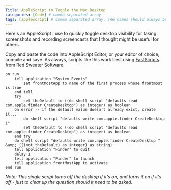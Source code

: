 ```yaml
---
Title: AppleScript to Toggle the Mac Desktop
categories: [Code] # comma separated array
tags: [applescript] # comma separated array. TAG names should always be lowercase
---
```


Here's an AppleScript I use to quickly toggle desktop visibility for taking screenshots and recording screencasts that I thought might be useful for others.

Copy and paste the code into AppleScript Editor, or your editor of choice, compile and save. As always, scripts like this work best using <a href="http://www.red-sweater.com/fastscripts/">FastScripts</a> from Red Sweater Software.


````applescript
on run
    tell application "System Events"
        set frontMostApp to name of the first process whose frontmost is true
    end tell
    try
        set theDefault to ((do shell script "defaults read com.apple.finder CreateDesktop") as integer) as boolean
    on error -- if the default value doesn't already exist, create it...
        do shell script "defaults write com.apple.finder CreateDesktop 1"
        set theDefault to ((do shell script "defaults read com.apple.finder CreateDesktop") as integer) as boolean
    end try
    do shell script "defaults write com.apple.finder CreateDesktop " &amp; (((not theDefault) as integer) as string)
    tell application "Finder" to quit
    delay 1
    tell application "Finder" to launch
    tell application frontMostApp to activate
end run
````


*Note: This single script turns off the desktop if it's on, and turns it on if it's off - just to clear up the question should it need to be asked.*